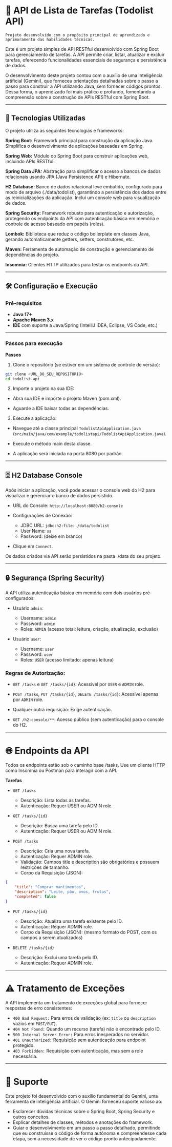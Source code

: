 # 📌 API de Lista de Tarefas (Todolist API)
`Projeto desenvolvido com o propósito principal de aprendizado e aprimoramento das habilidades técnicas.`

Este é um projeto simples de API RESTful desenvolvido com Spring Boot para gerenciamento de tarefas. A API permite criar, listar, atualizar e excluir tarefas, oferecendo funcionalidades essenciais de segurança e persistência de dados.

O desenvolvimento deste projeto contou com o auxílio de uma inteligência artificial (Gemini), que forneceu orientações detalhadas sobre o passo a passo para construir a API utilizando Java, sem fornecer códigos prontos. Dessa forma, o aprendizado foi mais prático e profundo, fomentando a compreensão sobre a construção de APIs RESTful com Spring Boot.

---
## 🚀 Tecnologias Utilizadas
O projeto utiliza as seguintes tecnologias e frameworks:

**Spring Boot:** Framework principal para construção da aplicação Java. Simplifica o desenvolvimento de aplicações baseadas em Spring.

**Spring Web:** Módulo do Spring Boot para construir aplicações web, incluindo APIs RESTful.

**Spring Data JPA:** Abstração para simplificar o acesso a bancos de dados relacionais usando JPA (Java Persistence API) e Hibernate.

**H2 Database:** Banco de dados relacional leve embutido, configurado para modo de arquivo (./data/todolist), garantindo a persistência dos dados entre as reinicializações da aplicação. Inclui um console web para visualização de dados.

**Spring Security:** Framework robusto para autenticação e autorização, protegendo os endpoints da API com autenticação básica em memória e controle de acesso baseado em papéis (roles).

**Lombok:** Biblioteca que reduz o código boilerplate em classes Java, gerando automaticamente getters, setters, construtores, etc.

**Maven:** Ferramenta de automação de construção e gerenciamento de dependências do projeto.

**Insomnia:** Clientes HTTP utilizados para testar os endpoints da API.

---

## 🛠️ Configuração e Execução

### Pré-requisitos
- **Java 17+**
- **Apache Maven 3.x**
- **IDE** com suporte a Java/Spring (IntelliJ IDEA, Eclipse, VS Code, etc.)

---
### Passos para execução

**Passos**
1. Clone o repositório (se estiver em um sistema de controle de versão):

```bash
git clone <URL_DO_SEU_REPOSITORIO>
cd todolist-api
```

2. Importe o projeto na sua IDE:

  - Abra sua IDE e importe o projeto Maven (pom.xml).

  - Aguarde a IDE baixar todas as dependências.

3. Execute a aplicação:

  - Navegue até a classe principal `TodolistApiApplication.java` (`src/main/java/com/example/todolistapi/TodolistApiApplication.java`).

  - Execute o método main desta classe.

  - A aplicação será iniciada na porta 8080 por padrão.

---
## 🗄️ H2 Database Console

Após iniciar a aplicação, você pode acessar o console web do H2 para visualizar e gerenciar o banco de dados persistido.

  - URL do Console: `http://localhost:8080/h2-console`

  - Configurações de Conexão:
      - JDBC URL: `jdbc:h2:file:./data/todolist`
      - User Name: `sa`
      - Password: (deixe em branco)

  - Clique em `Connect`.

Os dados criados via API serão persistidos na pasta ./data do seu projeto.

---
## 🔒 Segurança (Spring Security)
A API utiliza autenticação básica em memória com dois usuários pré-configurados:

  - Usuário `admin`:
      - Username: `admin`
      - Password: `admin`
      - Roles: `ADMIN` (acesso total: leitura, criação, atualização, exclusão)

  - Usuário `user`:
      - Username: `user`
      - Password: `user`
      - Roles: `USER` (acesso limitado: apenas leitura)

### Regras de Autorização:
  - `GET /tasks` e `GET /tasks/{id}`: Acessível por `USER` e `ADMIN` role.

  - `POST /tasks`, `PUT /tasks/{id}`, `DELETE /tasks/{id}`: Acessível apenas por `ADMIN` role.

  - Qualquer outra requisição: Exige autenticação.

  - `GET /h2-console/**`: Acesso público (sem autenticação) para o console do H2.

---
# 🌐 Endpoints da API
Todos os endpoints estão sob o caminho base /tasks. Use um cliente HTTP como Insomnia ou Postman para interagir com a API.

**Tarefas**
  - `GET /tasks`
     - Descrição: Lista todas as tarefas.
     - Autenticação: Requer USER ou ADMIN role.

  - `GET /tasks/{id}`
      - Descrição: Busca uma tarefa pelo ID.
      - Autenticação: Requer USER ou ADMIN role.

  - `POST /tasks`
      - Descrição: Cria uma nova tarefa.
      - Autenticação: Requer ADMIN role.
      - Validação: Campos title e description são obrigatórios e possuem restrições de tamanho.
      - Corpo da Requisição (JSON):

```JSON
{
    "title": "Comprar mantimentos",
    "description": "Leite, pão, ovos, frutas",
    "completed": false
}
```

  - `PUT /tasks/{id}`
    - Descrição: Atualiza uma tarefa existente pelo ID.
    - Autenticação: Requer ADMIN role.
    - Corpo da Requisição (JSON): (mesmo formato do POST, com os campos a serem atualizados)

  - `DELETE /tasks/{id}`
      - Descrição: Exclui uma tarefa pelo ID.
      - Autenticação: Requer ADMIN role.

---
# ⚠️ Tratamento de Exceções
A API implementa um tratamento de exceções global para fornecer respostas de erro consistentes:

  - `400 Bad Request:` Para erros de validação (ex: `title` ou `description` vazios em `POST/PUT`).
  - `404 Not Found:` Quando um recurso (tarefa) não é encontrado pelo ID.
  - `500 Internal Server Error:` Para erros inesperados no servidor.
  - `401 Unauthorized:` Requisição sem autenticação para endpoint protegido.
  - `403 Forbidden:` Requisição com autenticação, mas sem a role necessária.

---
# 🙏 Suporte
Este projeto foi desenvolvido com o auxílio fundamental do Gemini, uma ferramenta de inteligência artificial. O Gemini forneceu suporte valioso ao:

  - Esclarecer dúvidas técnicas sobre o Spring Boot, Spring Security e outros conceitos.
  - Explicar detalhes de classes, métodos e anotações do framework.
  - Guiar o desenvolvimento em um passo a passo detalhado, permitindo que eu construísse o código de forma autônoma e compreendesse cada etapa, sem a necessidade de ver o código pronto antecipadamente.

